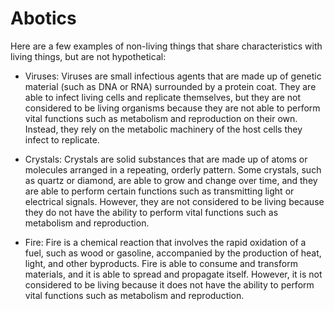 # Abotics

Here are a few examples of non-living things that share characteristics with
living things, but are not hypothetical:

- Viruses: Viruses are small infectious agents that are made up of genetic
  material (such as DNA or RNA) surrounded by a protein coat. They are able to
  infect living cells and replicate themselves, but they are not considered to
  be living organisms because they are not able to perform vital functions such
  as metabolism and reproduction on their own. Instead, they rely on the
  metabolic machinery of the host cells they infect to replicate.

- Crystals: Crystals are solid substances that are made up of atoms or
  molecules arranged in a repeating, orderly pattern. Some crystals, such as
  quartz or diamond, are able to grow and change over time, and they are able
  to perform certain functions such as transmitting light or electrical
  signals. However, they are not considered to be living because they do not
  have the ability to perform vital functions such as metabolism and
  reproduction.

- Fire: Fire is a chemical reaction that involves the rapid oxidation of a
  fuel, such as wood or gasoline, accompanied by the production of heat, light,
  and other byproducts. Fire is able to consume and transform materials, and it
  is able to spread and propagate itself. However, it is not considered to be
  living because it does not have the ability to perform vital functions such
  as metabolism and reproduction.
